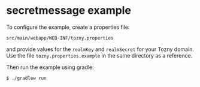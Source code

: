 # secretmessage example

To configure the example, create a properties file:

```
src/main/webapp/WEB-INF/tozny.properties
```

and provide values for the `realmKey` and `realmSecret` for your Tozny domain.
Use the file `tozny.properties.example` in the same directory as a reference.

Then run the example using gradle:

```
$ ./gradlew run
```
